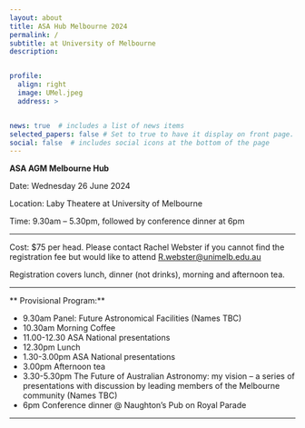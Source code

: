 ```yaml
---
layout: about
title: ASA Hub Melbourne 2024
permalink: /
subtitle: at University of Melbourne
description: 


profile:
  align: right
  image: UMel.jpeg
  address: >


news: true  # includes a list of news items
selected_papers: false # Set to true to have it display on front page. includes a list of papers marked as "selected={true}"
social: false  # includes social icons at the bottom of the page
---
```


**ASA AGM Melbourne Hub**
<p>  Date:		Wednesday 26 June 2024 </p>
<p> Location: 	Laby Theatere at University of Melbourne</p>
<p>Time: 		9.30am – 5.30pm, followed by conference dinner at 6pm </p>

_ _ _ _ _
<p> Cost:		$75 per head.  Please contact Rachel Webster if you cannot find the registration fee but would like to attend  <a href="mailto:R.webster@unimelb.edu.au">R.webster@unimelb.edu.au</a>  </p>
Registration covers lunch, dinner (not drinks), morning and afternoon tea.

_ _ _ _ _
** Provisional Program:**

* 9.30am	Panel: Future Astronomical Facilities (Names TBC)
* 10.30am	Morning Coffee
* 11.00-12.30	ASA National presentations
* 12.30pm	Lunch
* 1.30-3.00pm	ASA National presentations
* 3.00pm 	Afternoon tea
* 3.30-5.30pm	The Future of Australian Astronomy: my vision – a series of presentations with discussion by leading members of the Melbourne community (Names TBC)
* 6pm		Conference dinner @ Naughton’s Pub on Royal Parade

_ _ _ _ _

